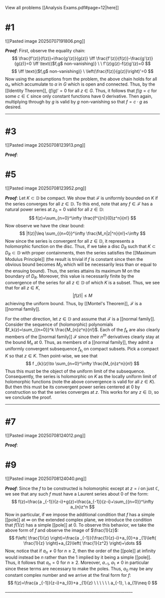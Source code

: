 View all problems [[Analysis Exams.pdf#page=12|here]]
# #1
![[Pasted image 20250707191806.png]]

***Proof***: First, observe the equality chain:
$$
\frac{f'(z)}{f(z)}=\frac{g'(z)}{g(z)} \iff \frac{f'(z)}{f(z)}-\frac{g'(z)}{g(z)}=0 \iff \text{($f,g$ non-vanishing)} \ \ f'(z)g(z)-f(z)g'(z)=0
$$
$$
\iff \text{($f,g$ non-vanishing)} \ \left(\frac{f(z)}{g(z)}\right)'=0
$$
Now using the assumptions from the problem, the above chain holds for all $\alpha_{n}$ which accumulate to $\alpha$ in $G$ which is open and connected. Thus, by the [[Identity Theorem]], $(f/g)'=0$ for all $z\in G$. Thus, it follows that $f/g=c$ for some $c\in\mathbb{C}$ since only constant functions have 0 derivative. Then again, multiplying through by $g$ is valid by $g$ non-vanishing so that $f=c\cdot g$ as desired. $$\tag*{$\blacksquare$}$$
_________________________________________________________________ 

# #3
![[Pasted image 20250708123913.png]]

***Proof***: 

# #5
![[Pasted image 20250708123952.png]]

***Proof***: Let $K\subset \mathbb{D}$ be compact. We show that $\mathcal{F}$ is uniformly bounded on $K$ if the series converges for all $z\in\mathbb{D}$. To this end, note that any $f\in \mathcal{F}$ has a natural power series at $z_{0}=0$ valid for all $z\in\mathbb{D}$:
$$
f(z)=\sum_{n=0}^\infty \frac{f^{(n)}(0)z^n}{n!}
$$
Now observe we have the clear bound:
$$
|f(z)|\leq \sum_{{n=0}}^\infty \frac{M_n|z|^n}{n!}<\infty
$$
Now since the series is convergent for all $z\in\mathbb{D}$, it represents a holomorphic function on the disc. Thus, if we take a disc $D_R$ such that $K\subset D_R \subset \mathbb{D}$ with proper containments, then the series satisfies the [[Maximum Modulus Principle]] (the result is trivial if $f$ is constant since then the obvious bound becomes $M_0$ which will be necessarily less than or equal to the ensuing bound). Thus, the series attains its maximum M on the boundary of $D_R$. Moreover, this value is necessarily finite by the convergence of the series for all $z\in \mathbb{D}$ of which $K$ is a subset. Thus, we see that for all $z\in K$, 
$$
|f(z)|\leq M
$$
achieving the uniform bound. Thus, by [[Montel's Theorem]], $\mathcal{F}$ is a [[normal family]].

For the other direction, let $z\in\mathbb{D}$ and assume that $\mathcal{F}$ is a [[normal family]]. Consider the sequence of (holomorphic) polynomials $f_k(z)=\sum_{{n=0}}^k \frac{M_{n}z^n}{n!}$. Each of the $f_k$ are also clearly members of the [[normal family]] $\mathcal{F}$ since their $n^{th}$ derivatives clearly stay at the bound $M_n$ at 0. Thus, as members of a [[normal family]], they admit a uniformly convergent subsequence $f_{k_l}$ on compact subsets. Pick a compact $K$ so that $z\in K$. Then point-wise, we see that 
$$
f _{k}(z)\to \sum_{n=0}^\infty \frac{M_{n}z^n}{n!} 
$$
Thus this must be the object of the uniform limit of the subsequence. Consequently, the series is holomorphic on $K$ as the locally uniform limit of holomorphic functions (note the above convergence is valid for all $z\in K$). But then this must be its convergent power series centered at 0 by construction so that the series converges at $z$. This works for any $z\in\mathbb{D}$, so we conclude the proof. $$\tag*{$\blacksquare$}$$ 
_________________________________________________________________ 


# #7
![[Pasted image 20250708124012.png]]

***Proof***: 

# #9

![[Pasted image 20250708124040.png]]

***Proof***: Since the $f$ to be constructed is holomorphic except at $z=i$ on just $\mathbb{C}$, we see that any such $f$ must have a Laurent series about 0 of the form:
$$
f(z)=\frac{a _{-1}}{z-i}+g(z)=\frac{a_{-1}}{z-i}+\sum_{{n=0}}^\infty a_{n}z^n
$$
Now in particular, if we impose the additional condition that $f$ has a simple [[pole]] at $\infty$ on the extended complex plane, we introduce the condition that $f(1/z)$ has a simple [[pole]] at 0. To observe this behavior, we take the above form of $f$ and observe the image of $\frac{1}{z}$:
$$
f\left( \frac{1}{z} \right)=\frac{a _{-1}}{\frac{1}{z}-i}+a_{0}+a _{1}\left( \frac{1}{z} \right)+a_{2}\left( \frac{1}{z^2} \right)+\dots
$$
Now, notice that if $a_n\neq0$ for $n\geq2$, then the order of the [[pole]] at infinity would instead be $n$ rather than the 1 implied by it being a simple [[pole]]. Thus, it follows that $a_n=0$ for $n\geq2$. Moreover, $a_{-1}, \ a_1\neq0$ in particular since these terms are necessary to make the poles. Thus, $a_0$ may be any constant complex number and we arrive at the final form for $f$:
$$
f(z)=\frac{a _{-1}}{z-i}+a_{0}+a _{1}{z} \ \ \ \ \ \ a_{-1}, \ a_{1}\neq 0
$$
$$\tag*{$\blacksquare$}$$ _________________________________________________________________ 
